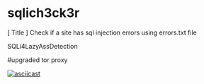 # sqlich3ck3r
[ Title ] Check if a site has sql injection errors using errors.txt file 

SQLi4LazyAssDetection 

#upgraded tor proxy

[![asciicast](https://asciinema.org/a/dQDAow1lHGTCAS0liMyVIxnwL.svg)](https://asciinema.org/a/dQDAow1lHGTCAS0liMyVIxnwL)
 
 
